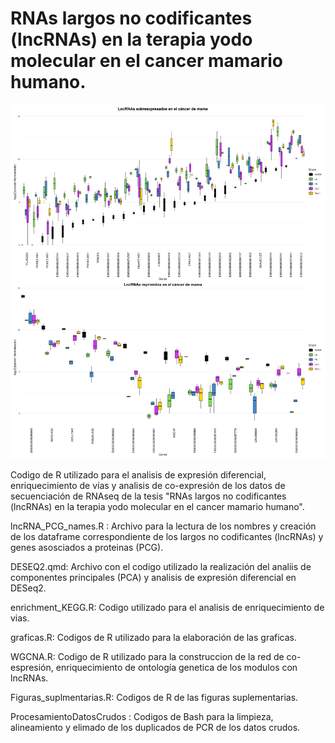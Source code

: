 # RNAs largos no codificantes (lncRNAs) en la terapia yodo molecular en el cancer mamario humano.

<img src="https://github.com/AlejandroRD98/RNAs-largos-no-codificantes-lncRNAs-en-la-terapia-yodo-molecular-en-el-c-ncer-mamario-humano./blob/main/Imagenes/lncRNA_cancer_exp.png?raw=true"/>


Codigo de R utilizado para el analisis de expresión diferencial, enriquecimiento de vías y analisis de co-expresión de los datos de secuenciación de RNAseq de la tesis "RNAs largos no codificantes (lncRNAs) en la terapia yodo molecular en el cancer mamario humano".

lncRNA_PCG_names.R : Archivo para la lectura de los nombres y creación de los dataframe correspondiente de los largos no codificantes (lncRNAs) y genes asosciados a proteinas (PCG).

DESEQ2.qmd: Archivo con el codigo utilizado la realización del analiis de componentes principales (PCA) y analisis de expresión diferencial en DESeq2. 

enrichment_KEGG.R: Codigo utilizado para el analisis de enriquecimiento de vias.

graficas.R: Codigos de R utilizado para la elaboración de las graficas.

WGCNA.R: Codigo de R utilizado para la construccion de la red de co-espresión, enriquecimiento de ontología genetica de los modulos con lncRNAs.

Figuras_suplmentarias.R: Codigos de R de las figuras suplementarias.

ProcesamientoDatosCrudos : Codigos de Bash para la limpieza, alineamiento y elimado de los duplicados de PCR de los datos crudos.



